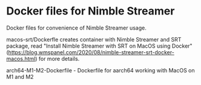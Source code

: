 # Docker files for Nimble Streamer

Docker files for convenience of Nimble Streamer usage.

macos-srt/Dockerfle creates container with Nimble Streamer and SRT package, read "Install Nimble Streamer with SRT on MacOS using Docker" (https://blog.wmspanel.com/2020/08/nimble-streamer-srt-docker-macos.html) for more details.

arch64-M1-M2-Dockerfile - Dockerfile for aarch64 working with MacOS on M1 and M2
